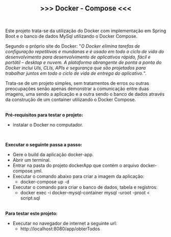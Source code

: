 <h2 style="text-align:center"><strong>&gt;&gt;&gt; Docker - Compose &lt;&lt;&lt;</strong></h2>

<p>&nbsp;</p>

<p>Este projeto trata-se da utiliza&ccedil;&atilde;o do Docker com implementa&ccedil;&atilde;o em Spring Boot e o banco de dados MySql utilizando o Docker Compose.</p>

<p>Segundo o pr&oacute;prio site do Docker: &quot;<em>O Docker elimina tarefas de configura&ccedil;&atilde;o repetitivas e mundanas e &eacute; usado em todo o ciclo de vida do desenvolvimento para desenvolvimento de aplicativos r&aacute;pido, f&aacute;cil e port&aacute;til &ndash; desktop e nuvem. A plataforma abrangente de ponta a ponta do Docker inclui UIs, CLIs, APIs e seguran&ccedil;a que s&atilde;o projetados para trabalhar juntos em todo o ciclo de vida de entrega do aplicativo.</em>&quot;.</p>

<p>Trata-se de um projeto simples, sem tratamentos de erros ou outras preocupa&ccedil;&otilde;es sen&atilde;o apenas demonstrar a comunica&ccedil;&atilde;o entre duas imagens, uma sendo a aplica&ccedil;&atilde;o e a&nbsp;outra&nbsp;sendo o banco de dados atrav&eacute;s da constru&ccedil;&atilde;o de um container utilizando o Docker Compose.</p>

<p><br />
<strong>Pr&eacute;-requisitos para testar o projeto:</strong></p>

<ul>
	<li>instalar o Docker no computador.</li>
</ul>

<p>&nbsp;</p>

<p><strong>Executar o seguinte passa a passo:</strong></p>

<ul>
	<li>Gere o build da aplica&ccedil;&atilde;o docker-app.</li>
	<li>Abrir um terminal.</li>
	<li>Entrar na pasta do projeto dockerApp que cont&eacute;m o arquivo docker-compose.yml.</li>
	<li>Executar o comando abaixo para criar a imagem da aplica&ccedil;&atilde;o:
	<ul>
		<li>docker-compose up -d</li>
	</ul>
	</li>
	<li>Executar o comando para criar o banco de dados, tabela e registros:
	<ul>
		<li>docker exec -i docker-mysql-container mysql -uroot -proot &lt; script.sql</li>
	</ul>
	</li>
</ul>

<p><br />
<strong>Para testar este projeto:</strong></p>

<ul>
	<li>Executar no navegador de internet a seguinte url:
	<ul>
		<li>http://localhost:8080/app/obterTodos</li>
	</ul>
	</li>
</ul>

<p>&nbsp;</p>
